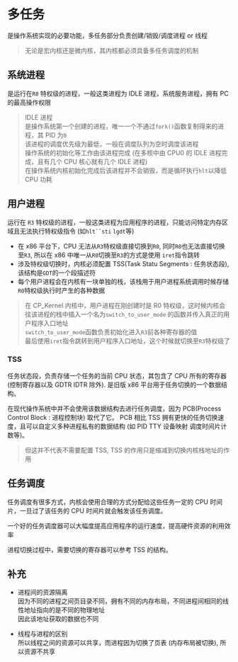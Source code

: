# 多任务

是操作系统实现的必要功能，多任务部分负责创建/销毁/调度进程 or 线程

> 无论是宏内核还是微内核，其内核都必须具备多任务调度的机制

## 系统进程

是运行在`R0` 特权级的进程，一般这类进程为 IDLE 进程，系统服务进程，拥有 PC 的最高操作权限

> IDLE 进程 \
> 是操作系统第一个创建的进程，唯一一个不通过`fork()`函数复制得来的进程，其 PID 为`0` \
> 该进程的调度优先级为最低，一般在调度队列为空时调度该进程 \
> 操作系统的初始化等工作由该进程完成 (在多核中由 CPU0 的 IDLE 进程完成，且有几个 CPU 核心就有几个 IDLE 进程) \
> 在操作系统内核初始化完成后该进程并不会销毁，而是循环执行`hlt`以降低 CPU 功耗

## 用户进程

运行在 `R3` 特权级的进程，一般这类进程为应用程序的进程，只能访问特定内存区域且无法执行特权级指令 (如`hlt``sti` `lgdt`等)

- 在 x86 平台下，CPU 无法从`R3`特权级直接切换到`R0`, 同时`R0`也无法直接切换至`R3`, 所以在 x86 中唯一从`R0`切换至`R3`的方式是使用
  `iret`指令跳转
- 涉及特权级切换时，内核必须配置 TSS(Task Statu Segments : 任务状态段), 该结构是`GDT`的一个段描述符
- 每个用户进程会在内核有一块单独的栈，该栈用于用户进程系统调用时候存储`R0`特权级执行时产生的各种数据

> 在 CP_Kernel 内核中，用户进程在刚创建时是 R0 特权级，这时候内核会往该进程的栈中插入一个名为`switch_to_user_mode`
> 的函数并传入真正的用户程序入口地址 \
> `switch_to_user_mode`函数负责初始化进入`R3`前各种寄存器的值 \
> 最后使用`iret`指令跳转到用户程序入口地址，这个时候就切换至`R3`特权级了

### TSS

任务状态段，负责存储一个任务的当前 CPU 状态，其包含了 CPU 所有的寄存器 (控制寄存器以及 GDTR IDTR 除外).
是旧版 x86 平台用于任务切换的一个数据结构。

在现代操作系统中并不会使用该数据结构去进行任务调度，因为 PCB(Process Control Block : 进程控制块) 取代了它。
PCB 相比 TSS 拥有更快的任务切换速度，且可以自定义多种进程私有的数据结构 (如 PID TTY 设备映射 调度时间片计数等)。

> 但这并不代表不需要配置 TSS, TSS 的作用只是缩减到切换内核栈地址的作用

## 任务调度

任务调度有很多方式，内核会使用合理的方式分配给这些任务一定的 CPU 时间片，一旦过了该任务的 CPU 时间片就会触发该任务调度。

一个好的任务调度器可以大幅度提高应用程序的运行速度，提高硬件资源的利用效率

进程切换过程中，需要切换的寄存器可以参考 TSS 的结构。

## 补充

- 进程间的资源隔离 \
  因为不同的进程之间页目录不同，拥有不同的内存布局，不同进程间相同的线性地址指向的是不同的物理地址 \
  因此该地址获取的数据也不同

- 线程与进程的区别 \
  所以线程之间的资源可以共享，而进程因为切换了页表 (内存布局被切换), 所以资源不共享
